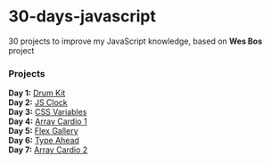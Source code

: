 # 30-days-javascript
30 projects to improve my JavaScript knowledge, based on **Wes Bos** project

### Projects

**Day 1:** [Drum Kit](./js-drum-kit/index.html)  
**Day 2:** [JS Clock](./js-clock/index.html)  
**Day 3:** [CSS Variables](./css-variables/index.html)  
**Day 4:** [Array Cardio 1](./array-cardio-💪/index.html)  
**Day 5:** [Flex Gallery](./flex-gallery/index.html)  
**Day 6:** [Type Ahead](./type-ahead/index.html)  
**Day 7:** [Array Cardio 2](./array-cardio-2/index.html)